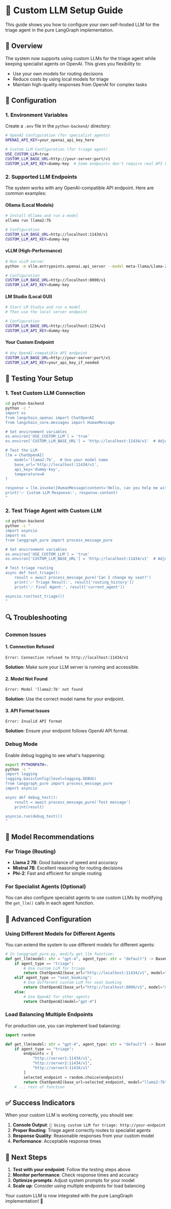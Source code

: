 # 🚀 Custom LLM Setup Guide

This guide shows you how to configure your own self-hosted LLM for the triage agent in the pure LangGraph implementation.

## 🎯 **Overview**

The system now supports using custom LLMs for the triage agent while keeping specialist agents on OpenAI. This gives you flexibility to:
- Use your own models for routing decisions
- Reduce costs by using local models for triage
- Maintain high-quality responses from OpenAI for complex tasks

## 🔧 **Configuration**

### **1. Environment Variables**

Create a `.env` file in the `python-backend/` directory:

```bash
# OpenAI Configuration (for specialist agents)
OPENAI_API_KEY=your_openai_api_key_here

# Custom LLM Configuration (for triage agent)
USE_CUSTOM_LLM=true
CUSTOM_LLM_BASE_URL=http://your-server:port/v1
CUSTOM_LLM_API_KEY=dummy-key  # Some endpoints don't require real API key
```

### **2. Supported LLM Endpoints**

The system works with any OpenAI-compatible API endpoint. Here are common examples:

#### **Ollama (Local Models)**
```bash
# Install Ollama and run a model
ollama run llama2:7b

# Configuration
CUSTOM_LLM_BASE_URL=http://localhost:11434/v1
CUSTOM_LLM_API_KEY=dummy-key
```

#### **vLLM (High-Performance)**
```bash
# Run vLLM server
python -m vllm.entrypoints.openai.api_server --model meta-llama/Llama-2-7b-chat-hf

# Configuration
CUSTOM_LLM_BASE_URL=http://localhost:8000/v1
CUSTOM_LLM_API_KEY=dummy-key
```

#### **LM Studio (Local GUI)**
```bash
# Start LM Studio and run a model
# Then use the local server endpoint

# Configuration
CUSTOM_LLM_BASE_URL=http://localhost:1234/v1
CUSTOM_LLM_API_KEY=dummy-key
```

#### **Your Custom Endpoint**
```bash
# Any OpenAI-compatible API endpoint
CUSTOM_LLM_BASE_URL=http://your-server:port/v1
CUSTOM_LLM_API_KEY=your_api_key_if_needed
```

## 🧪 **Testing Your Setup**

### **1. Test Custom LLM Connection**

```bash
cd python-backend
python -c "
import os
from langchain_openai import ChatOpenAI
from langchain_core.messages import HumanMessage

# Set environment variables
os.environ['USE_CUSTOM_LLM'] = 'true'
os.environ['CUSTOM_LLM_BASE_URL'] = 'http://localhost:11434/v1'  # Adjust to your endpoint

# Test the LLM
llm = ChatOpenAI(
    model='llama2:7b',  # Use your model name
    base_url='http://localhost:11434/v1',
    api_key='dummy-key',
    temperature=0
)

response = llm.invoke([HumanMessage(content='Hello, can you help me with a seat change?')])
print('✅ Custom LLM Response:', response.content)
"
```

### **2. Test Triage Agent with Custom LLM**

```bash
cd python-backend
python -c "
import asyncio
import os
from langgraph_pure import process_message_pure

# Set environment variables
os.environ['USE_CUSTOM_LLM'] = 'true'
os.environ['CUSTOM_LLM_BASE_URL'] = 'http://localhost:11434/v1'  # Adjust to your endpoint

# Test triage routing
async def test_triage():
    result = await process_message_pure('Can I change my seat?')
    print('✅ Triage Result:', result['routing_history'])
    print('✅ Final Agent:', result['current_agent'])

asyncio.run(test_triage())
"
```

## 🔍 **Troubleshooting**

### **Common Issues**

#### **1. Connection Refused**
```
Error: Connection refused to http://localhost:11434/v1
```
**Solution**: Make sure your LLM server is running and accessible.

#### **2. Model Not Found**
```
Error: Model 'llama2:7b' not found
```
**Solution**: Use the correct model name for your endpoint.

#### **3. API Format Issues**
```
Error: Invalid API format
```
**Solution**: Ensure your endpoint follows OpenAI API format.

### **Debug Mode**

Enable debug logging to see what's happening:

```bash
export PYTHONPATH=.
python -c "
import logging
logging.basicConfig(level=logging.DEBUG)
from langgraph_pure import process_message_pure
import asyncio

async def debug_test():
    result = await process_message_pure('Test message')
    print(result)

asyncio.run(debug_test())
"
```

## 🎯 **Model Recommendations**

### **For Triage (Routing)**
- **Llama 2 7B**: Good balance of speed and accuracy
- **Mistral 7B**: Excellent reasoning for routing decisions
- **Phi-2**: Fast and efficient for simple routing

### **For Specialist Agents (Optional)**
You can also configure specialist agents to use custom LLMs by modifying the `get_llm()` calls in each agent function.

## 🔄 **Advanced Configuration**

### **Using Different Models for Different Agents**

You can extend the system to use different models for different agents:

```python
# In langgraph_pure.py, modify get_llm function:
def get_llm(model: str = "gpt-4", agent_type: str = "default") -> BaseChatModel:
    if agent_type == "triage":
        # Use custom LLM for triage
        return ChatOpenAI(base_url="http://localhost:11434/v1", model="llama2:7b")
    elif agent_type == "seat_booking":
        # Use different custom LLM for seat booking
        return ChatOpenAI(base_url="http://localhost:8000/v1", model="mistral:7b")
    else:
        # Use OpenAI for other agents
        return ChatOpenAI(model="gpt-4")
```

### **Load Balancing Multiple Endpoints**

For production use, you can implement load balancing:

```python
import random

def get_llm(model: str = "gpt-4", agent_type: str = "default") -> BaseChatModel:
    if agent_type == "triage":
        endpoints = [
            "http://server1:11434/v1",
            "http://server2:11434/v1",
            "http://server3:11434/v1"
        ]
        selected_endpoint = random.choice(endpoints)
        return ChatOpenAI(base_url=selected_endpoint, model="llama2:7b")
    # ... rest of function
```

## ✅ **Success Indicators**

When your custom LLM is working correctly, you should see:

1. **Console Output**: `🎯 Using custom LLM for triage: http://your-endpoint`
2. **Proper Routing**: Triage agent correctly routes to specialist agents
3. **Response Quality**: Reasonable responses from your custom model
4. **Performance**: Acceptable response times

## 🚀 **Next Steps**

1. **Test with your endpoint**: Follow the testing steps above
2. **Monitor performance**: Check response times and accuracy
3. **Optimize prompts**: Adjust system prompts for your model
4. **Scale up**: Consider using multiple endpoints for load balancing

Your custom LLM is now integrated with the pure LangGraph implementation! 🎉
